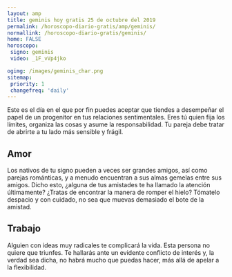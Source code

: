 ```yaml
---
layout: amp
title: geminis hoy gratis 25 de octubre del 2019 
permalink: /horoscopo-diario-gratis/amp/geminis/
normallink: /horoscopo-diario-gratis/geminis/
home: FALSE
horoscopo:
 signo: geminis
 video: _1F_vVp4jko

ogimg: /images/geminis_char.png
sitemap:
 priority: 1
 changefreq: 'daily'
---
```



Este es el día en el que por fin puedes aceptar que tiendes a desempeñar el papel de un progenitor en tus relaciones sentimentales. Eres tú quien fija los límites, organiza las cosas y asume la responsabilidad. Tu pareja debe tratar de abrirte a tu lado más sensible y frágil.

## Amor

Los nativos de tu signo pueden a veces ser grandes amigos, así como parejas románticas, y a menudo encuentran a sus almas gemelas entre sus amigos. Dicho esto, ¿alguna de tus amistades te ha llamado la atención últimamente? ¿Tratas de encontrar la manera de romper el hielo? Tómatelo despacio y con cuidado, no sea que muevas demasiado el bote de la amistad.

## Trabajo

Alguien con ideas muy radicales te complicará la vida. Esta persona no quiere que triunfes. Te hallarás ante un evidente conflicto de interés y, la verdad sea dicha, no habrá mucho que puedas hacer, más allá de apelar a la flexibilidad.